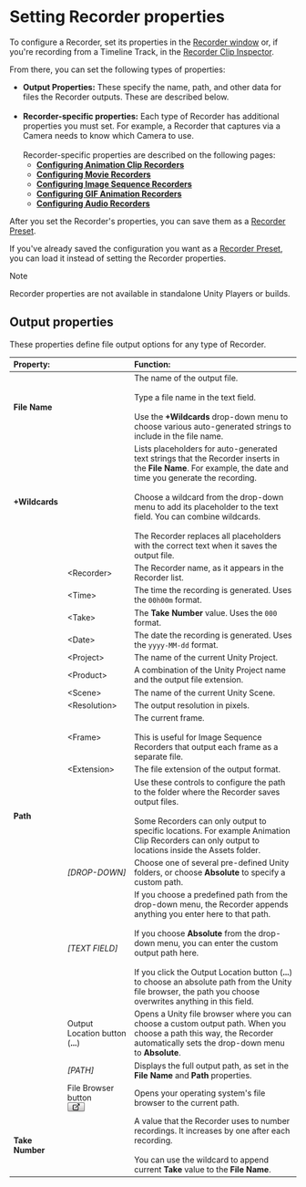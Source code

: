 # Setting Recorder properties

To configure a Recorder, set its properties in the [Recorder window](RecorderWindow.md) or, if you're recording from a Timeline Track, in the [Recorder Clip Inspector](RecordingTimelineTrack,md).

From there, you can set the following types of properties:

- **Output Properties:** These specify the name, path, and other data for files the Recorder outputs. These are described below.<br/><br/>
- **Recorder-specific properties:** Each type of Recorder has additional properties you must set. For example, a Recorder that captures via a Camera needs to know which Camera to use.<br/><br/>Recorder-specific properties are described on the following pages:
  - [**Configuring Animation Clip Recorders**](RecorderAnimation.md)
  - [**Configuring Movie Recorders**](RecorderMovie.md)
  - [**Configuring Image Sequence Recorders**](RecorderImage.md)
  - [**Configuring GIF Animation Recorders**](RecorderGif.md)
  - [**Configuring Audio Recorders**](RecorderAudio.md)

After you set the Recorder's properties, you can save them as a [Recorder Preset](RecorderManage.md#creating-recorder-presets).

If you've already saved the configuration you want as a [Recorder Preset](RecorderManage.md#creating-recorder-presets), you can load it instead of setting the Recorder properties.

>[!NOTE]
>Recorder properties are not available in standalone Unity Players or builds.

## Output properties

These properties define file output options for any type of Recorder.

|Property:||Function:|
|:---|:---|:---|
| **File Name** ||The name of the output file.<br/><br/>Type a file name in the text field.<br/><br/>Use the **+Wildcards** drop-down menu to choose various auto-generated strings to include in the file name. |
| **+Wildcards** ||Lists placeholders for auto-generated text strings that the Recorder inserts in the **File Name**. For example, the date and time you generate the recording.<br/><br/>Choose a wildcard from the drop-down menu to add its placeholder to the text field. You can combine wildcards.<br/><br/>The Recorder replaces all placeholders with the correct text when it saves the output file.|
|   | \<Recorder\>  |The Recorder name, as it appears in the Recorder list.  |
|   |\<Time\>   | The time the recording is generated. Uses the `00h00m` format. |
|   |\<Take\>   | The **Take Number** value. Uses the `000` format.  |
|   |\<Date\>   | The date the recording is generated. Uses the `yyyy-MM-dd` format.   |
|   |\<Project\>   | The name of the current Unity Project.  |
|   |\<Product\>   | A combination of the Unity Project name and the output file extension.  |
|   |\<Scene\>   | The name of the current Unity Scene.  |
|   |\<Resolution\>   | The output resolution in pixels.  |
|   |\<Frame\>   | The current frame.<br/><br/>This is useful for Image Sequence Recorders that output each frame as a separate file.  |
|   |\<Extension\>   | The file extension of the output format.  |
| **Path** ||Use these controls to configure the path to the folder where the Recorder saves output files.<br/><br/>Some Recorders can only output to specific locations. For example Animation Clip Recorders can only output to locations inside the Assets folder.|
|   |_[DROP-DOWN]_  |  Choose one of several pre-defined Unity folders, or choose **Absolute** to specify a custom path.  |
|   | _[TEXT FIELD]_  | If you choose a predefined path from the drop-down menu, the Recorder appends anything you enter here to that path.<br/><br/>If you choose **Absolute** from the drop-down menu, you can enter the custom output path here. <br/><br/> If you click the Output Location button (**...**) to choose an absolute path from the Unity file browser, the path you choose overwrites anything in this field. |
|   | Output Location button (**...**) | Opens a Unity file browser where you can choose a custom output path. When you choose a path this way, the Recorder automatically sets the drop-down menu to **Absolute**.  |
|   | _[PATH]_  | Displays the full output path, as set in the **File Name** and **Path** properties. |
|   | File Browser button <br/>![](Images/RecorderReveal.png)  | Opens your operating system's file browser to the current path.  |
|**Take Number**   || A value that the Recorder uses to number recordings. It increases by one after each recording. <br/><br/>You can use the **<Take>** wildcard to append current **Take** value to the **File Name**. |
